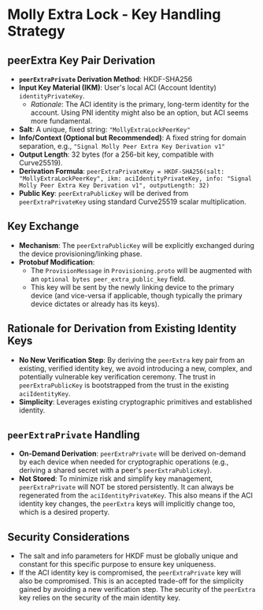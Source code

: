 # Molly Extra Lock - Key Handling Strategy

## peerExtra Key Pair Derivation

- **`peerExtraPrivate` Derivation Method**: HKDF-SHA256
- **Input Key Material (IKM)**: User's local ACI (Account Identity) `identityPrivateKey`.
  - *Rationale*: The ACI identity is the primary, long-term identity for the account. Using PNI identity might also be an option, but ACI seems more fundamental.
- **Salt**: A unique, fixed string: `"MollyExtraLockPeerKey"`
- **Info/Context (Optional but Recommended)**: A fixed string for domain separation, e.g., `"Signal Molly Peer Extra Key Derivation v1"`
- **Output Length**: 32 bytes (for a 256-bit key, compatible with Curve25519).
- **Derivation Formula**: `peerExtraPrivateKey = HKDF-SHA256(salt: "MollyExtraLockPeerKey", ikm: aciIdentityPrivateKey, info: "Signal Molly Peer Extra Key Derivation v1", outputLength: 32)`
- **Public Key**: `peerExtraPublicKey` will be derived from `peerExtraPrivateKey` using standard Curve25519 scalar multiplication.

## Key Exchange

- **Mechanism**: The `peerExtraPublicKey` will be explicitly exchanged during the device provisioning/linking phase.
- **Protobuf Modification**:
    - The `ProvisionMessage` in `Provisioning.proto` will be augmented with an `optional bytes peer_extra_public_key` field.
    - This key will be sent by the newly linking device to the primary device (and vice-versa if applicable, though typically the primary device dictates or already has its keys).

## Rationale for Derivation from Existing Identity Keys

- **No New Verification Step**: By deriving the `peerExtra` key pair from an existing, verified identity key, we avoid introducing a new, complex, and potentially vulnerable key verification ceremony. The trust in `peerExtraPublicKey` is bootstrapped from the trust in the existing `aciIdentityKey`.
- **Simplicity**: Leverages existing cryptographic primitives and established identity.

## `peerExtraPrivate` Handling

- **On-Demand Derivation**: `peerExtraPrivate` will be derived on-demand by each device when needed for cryptographic operations (e.g., deriving a shared secret with a peer's `peerExtraPublicKey`).
- **Not Stored**: To minimize risk and simplify key management, `peerExtraPrivate` will NOT be stored persistently. It can always be regenerated from the `aciIdentityPrivateKey`. This also means if the ACI identity key changes, the `peerExtra` keys will implicitly change too, which is a desired property.

## Security Considerations
- The salt and info parameters for HKDF must be globally unique and constant for this specific purpose to ensure key uniqueness.
- If the ACI identity key is compromised, the `peerExtraPrivate` key will also be compromised. This is an accepted trade-off for the simplicity gained by avoiding a new verification step. The security of the `peerExtra` key relies on the security of the main identity key.
